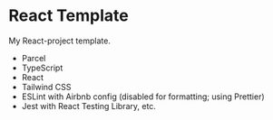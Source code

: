 # React Template

My React-project template.

- Parcel
- TypeScript
- React
- Tailwind CSS
- ESLint with Airbnb config (disabled for formatting; using Prettier)
- Jest with React Testing Library, etc.
